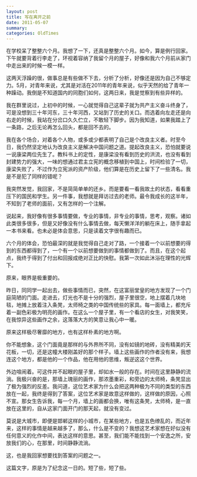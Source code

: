 ```yaml
---
layout: post
title: 写在离开之前
date: 2011-05-07
summary: 
categories: OldTimes
---
```


在学校呆了整整六个月。我想了一下，还真是整整六个月。如今，算是例行回家。下午就要背着行李走了，环视着容纳了我留个月的屋子，好像和我六个月前从家门中走出来的时候一模一样。

这两天浮躁的很，做事总是有些做不下去，分析了分析，好像还是因为自己不够定力。5月，对青年来说，尤其是对活在2011年的青年来说，似乎天然的给了青年一种躁动。我倒是不知道国内的同胞们如何，这两日来，我是觉察到有些异样的。

我在群里说过，上初中的时候，一心就觉得自己这辈子就为共产主义奋斗终身了，可是没想到三十年河东，三十年河西，又站到了历史的关口。而选着向左走还是向右走的时候，我站在分岔口久久伫立，不敢轻下脚步。因为我知道，如果我踏上了一条路，之后无论再怎么回头，都是回不去的。

我在各个场合，对着各个人物，或多或少都表明了自己是个改良主义者。时至今日，我仍然坚定地认为改良主义是解决中国问题之道。提起改良主义，恐怕就要说一说康梁两位先生了。教科书上的定性，是康梁没有看到历史的洪流，也没有看到封建势力的强大，一味的想通过君主立宪的概念移植到中国上，时间检验了一切，康梁失败了，不过作为立宪派的资产阶级，他们算是在历史上留下了一些清名。我是不是犯了同样的错呢？

我突然发觉，我回家，不是简简单单的还乡。而是要看一看我故土的状态，看看重压下的国民和学生。另一件事，我想就是拜访过去的老师。最令我成长的这半年，不知到了老师的面前，又有怎样的一个注解。

说起来，我好像有很多事情要做，专业的事情，非专业的事情，思考，观察。诸如此类很多很多，但是又好像没有什么事情去做，每天懒洋洋的躺在床上，随手拿起一本书来看。也未必是体会意思，只是读着文字很有趣而已。

六个月的体会，恐怕最深的就是我觉得自己走对了路，一个接着一个以前想要的得到的东西都得到了，一个有一个以前想要做到的事情都做到了。而且，在这个起点，我终于得到了付出和回报成绝对正比的快慰。我第一次如此沐浴在理性的光辉下。

原来，眼界是极重要的。

昨日，同同学一起出去，做些事情而已，突然，在这富丽堂皇的地方发现了一个门庭简陋的门面。走进去，灯光也不是十分的强烈，屋子里很空，地上摆着几块地毯，地摊上放着注入条凳，太师椅之类的中国传统些的家具。每一面墙上，都充斥着一副色彩极为明亮的画作。在这么一个屋子里，有一个看店的女生，对我笑笑，在我惊异这些画作之余，这落落大方的笑意让我心中一暖。

原来这样极尽奢靡的地方，也有这样朴素的地方啊。

你不能想象，这个门面竟是那样的与外界所不同，没有如镜的地砖，没有精美的天花板，一切，还是这幢大楼刚盖好的那个样子。墙上这些画作的作者没有来，我想连这个地方，都是他的一个作品，他在用他的思维，叛逆这这个世界。

外边喧闹着。可这件并不起眼的屋子里，却如水一般的存在。时间在这里静静的流淌。我极兴奋的是，那墙上瑰丽的画作，那浓墨重彩，和旁边的太师椅，条凳显出了极为强烈的反差。我问道，这位艺术家为什么会把这两种极为不同的类型的东西放在一起，我终是得到了答案，这位艺术家是故意这样做的，这样做的原因，心照不宣。那女生告诉我，每一个月，墙上的画都会换，唯有这条凳，太师椅，是一直放在这里的，自从这家门面开门的那天起，就没有变过。

莫说是大城市，即便是邯郸这样的小城市，在某些地方，也是五色缭乱的，而近年来，这样的事情是越来越多了，那么，什么是不变的？我想这艺术家想在好似没有任何意义的化作中间，表达这样的意思。甚至，我们能不能找到一个安逸之所，安放我们的心，在那里，时间静静流淌。

这，也是我回家想要找到答案的问题之一。

这篇文字，原是为了纪念这一日的。短了些，短了些。

